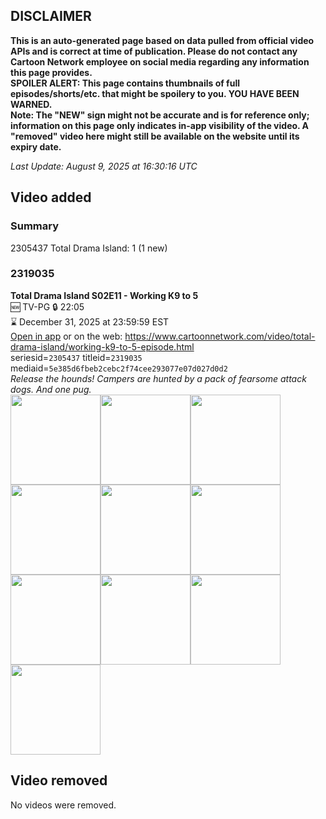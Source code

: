 ## DISCLAIMER
**This is an auto-generated page based on data pulled from official video APIs and is correct at time of publication. Please do not contact any Cartoon Network employee on social media regarding any information this page provides.**  
**SPOILER ALERT: This page contains thumbnails of full episodes/shorts/etc. that might be spoilery to you. YOU HAVE BEEN WARNED.**  
**Note: The "NEW" sign might not be accurate and is for reference only; information on this page only indicates in-app visibility of the video. A "removed" video here might still be available on the website until its expiry date.**  

_Last Update: August 9, 2025 at 16:30:16 UTC_
## Video added
### Summary
2305437 Total Drama Island: 1 (1 new)  
### 2319035
**Total Drama Island S02E11 - Working K9 to 5**  
🆕 TV-PG 🔒 22:05  
⌛ December 31, 2025 at 23:59:59 EST  
[Open in app](https://cnvideo.sercomkc.org/redirector.html?type=cnapp&seriesid=2305437&titleid=2319035&mediaid=5e385d6fbeb2cebc2f74cee293077e07d027d0d2) or on the web: https://www.cartoonnetwork.com/video/total-drama-island/working-k9-to-5-episode.html  
seriesid=`2305437` titleid=`2319035` mediaid=`5e385d6fbeb2cebc2f74cee293077e07d027d0d2`  
_Release the hounds! Campers are hunted by a pack of fearsome attack dogs. And one pug._  
<a href="https://s3.amazonaws.com/cartoonorchestrator/2319035_001_1280x720.jpg"><img src="https://s3.amazonaws.com/cartoonorchestrator/2319035_001_640x360.jpg" height="144px" /></a><a href="https://s3.amazonaws.com/cartoonorchestrator/2319035_002_1280x720.jpg"><img src="https://s3.amazonaws.com/cartoonorchestrator/2319035_002_640x360.jpg" height="144px" /></a><a href="https://s3.amazonaws.com/cartoonorchestrator/2319035_003_1280x720.jpg"><img src="https://s3.amazonaws.com/cartoonorchestrator/2319035_003_640x360.jpg" height="144px" /></a><a href="https://s3.amazonaws.com/cartoonorchestrator/2319035_004_1280x720.jpg"><img src="https://s3.amazonaws.com/cartoonorchestrator/2319035_004_640x360.jpg" height="144px" /></a><a href="https://s3.amazonaws.com/cartoonorchestrator/2319035_005_1280x720.jpg"><img src="https://s3.amazonaws.com/cartoonorchestrator/2319035_005_640x360.jpg" height="144px" /></a><a href="https://s3.amazonaws.com/cartoonorchestrator/2319035_006_1280x720.jpg"><img src="https://s3.amazonaws.com/cartoonorchestrator/2319035_006_640x360.jpg" height="144px" /></a><a href="https://s3.amazonaws.com/cartoonorchestrator/2319035_007_1280x720.jpg"><img src="https://s3.amazonaws.com/cartoonorchestrator/2319035_007_640x360.jpg" height="144px" /></a><a href="https://s3.amazonaws.com/cartoonorchestrator/2319035_008_1280x720.jpg"><img src="https://s3.amazonaws.com/cartoonorchestrator/2319035_008_640x360.jpg" height="144px" /></a><a href="https://s3.amazonaws.com/cartoonorchestrator/2319035_009_1280x720.jpg"><img src="https://s3.amazonaws.com/cartoonorchestrator/2319035_009_640x360.jpg" height="144px" /></a><a href="https://s3.amazonaws.com/cartoonorchestrator/2319035_010_1280x720.jpg"><img src="https://s3.amazonaws.com/cartoonorchestrator/2319035_010_640x360.jpg" height="144px" /></a>
## Video removed
No videos were removed.  
